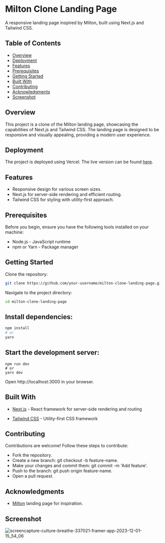 # Milton Clone Landing Page
A responsive landing page inspired by Milton, built using Next.js and Tailwind CSS.

## Table of Contents
- [Overview](#overview)
- [Deployment](#deployment)
- [Features](#features)
- [Prerequisites](#prerequisites)
- [Getting Started](#getting-started)
- [Built With](#built-with)
- [Contributing](#contributing)
- [Acknowledgments](#acknowledgments)
- [Screenshot](#screenshot)

## Overview

This project is a clone of the Milton landing page, showcasing the capabilities of Next.js and Tailwind CSS. The landing page is designed to be responsive and visually appealing, providing a modern user experience.

## Deployment

The project is deployed using Vercel. The live version can be found [here](https://milton-clone-landing-page.vercel.app/).

## Features

- Responsive design for various screen sizes.
- Next.js for server-side rendering and efficient routing.
- Tailwind CSS for styling with utility-first approach.

## Prerequisites
Before you begin, ensure you have the following tools installed on your machine:

- Node.js - JavaScript runtime
- npm or Yarn - Package manager

## Getting Started

Clone the repository:

```bash
git clone https://github.com/your-username/milton-clone-landing-page.git
```
Navigate to the project directory:

```bash
cd milton-clone-landing-page
```

## Install dependencies:

```bash
npm install
# or
yarn
```

## Start the development server:

```
npm run dev
# or
yarn dev
```

Open http://localhost:3000 in your browser.

## Built With

- [Next.js](https://nextjs.org/) - React framework for server-side rendering and routing

- [Tailwind CSS](https://tailwindcss.com/) - Utility-first CSS framework

## Contributing

Contributions are welcome! Follow these steps to contribute:

- Fork the repository.
- Create a new branch: git checkout -b feature-name.
- Make your changes and commit them: git commit -m 'Add feature'.
- Push to the branch: git push origin feature-name.
- Open a pull request.


## Acknowledgments

- [Milton](https://culture-breathe-337021.framer.app/) landing page for inspiration.

## Screenshot

![screencapture-culture-breathe-337021-framer-app-2023-12-01-15_54_06](https://github.com/prantikseal/milton-clone/assets/83081442/55b51099-f415-47b6-97b7-73051548d2cf)


